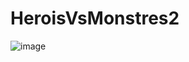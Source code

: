 # HeroisVsMonstres2

![image](https://github.com/David-Galan-Cardona/HeroisVsMonstres2/assets/147103423/92b7a1d0-d751-4bf6-bff3-c6a89ab776af)
